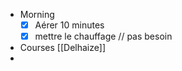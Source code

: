 - Morning
  * [x] Aérer 10 minutes
  * [x] mettre le chauffage // pas besoin
- Courses [[Delhaize]]
-